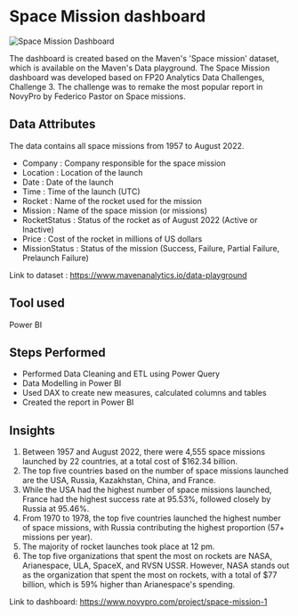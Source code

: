 

# Space Mission dashboard

![Space Mission Dashboard](https://user-images.githubusercontent.com/82135370/226754029-e309ef77-bd8c-4e28-b847-d6ac72f52a1c.png)



The dashboard is created based on the Maven's 'Space mission' dataset, which is available on the Maven's Data playground. 
The Space Mission dashboard was developed based on FP20 Analytics Data Challenges, Challenge 3. The challenge was to remake the 
most popular report in NovyPro by Federico Pastor on Space missions.

## Data Attributes
The data contains all space missions from 1957 to August 2022.


* Company : Company responsible for the space mission
* Location : Location of the launch
* Date : Date of the launch
* Time : Time of the launch (UTC)
* Rocket : Name of the rocket used for the mission
* Mission : Name of the space mission (or missions)
* RocketStatus : Status of the rocket as of August 2022 (Active or Inactive)
* Price : Cost of the rocket in millions of US dollars
* MissionStatus : Status of the mission (Success, Failure, Partial Failure, Prelaunch Failure)

Link to dataset : https://www.mavenanalytics.io/data-playground

## Tool used
Power BI

## Steps Performed 
* Performed Data Cleaning and ETL using Power Query
* Data Modelling in Power BI
* Used DAX to create new measures, calculated columns and tables
* Created the report in Power BI

## Insights

1. Between 1957 and August 2022, there were 4,555 space missions launched by 22 countries, at a total cost of $162.34 billion.
2. The top five countries based on the number of space missions launched are the USA, Russia, Kazakhstan, China, and France.
3. While the USA had the highest number of space missions launched, France had the highest success rate at 95.53%, followed closely by Russia at 95.46%.
4. From 1970 to 1978, the top five countries launched the highest number of space missions, with Russia contributing the highest proportion (57+ missions per year).
5. The majority of rocket launches took place at 12 pm.
6. The top five organizations that spent the most on rockets are NASA, Arianespace, ULA, SpaceX, and RVSN USSR. However, NASA stands out as the organization that spent the most on rockets, with a total of $77 billion, which is 59% higher than Arianespace's spending.


Link to dashboard: https://www.novypro.com/project/space-mission-1

